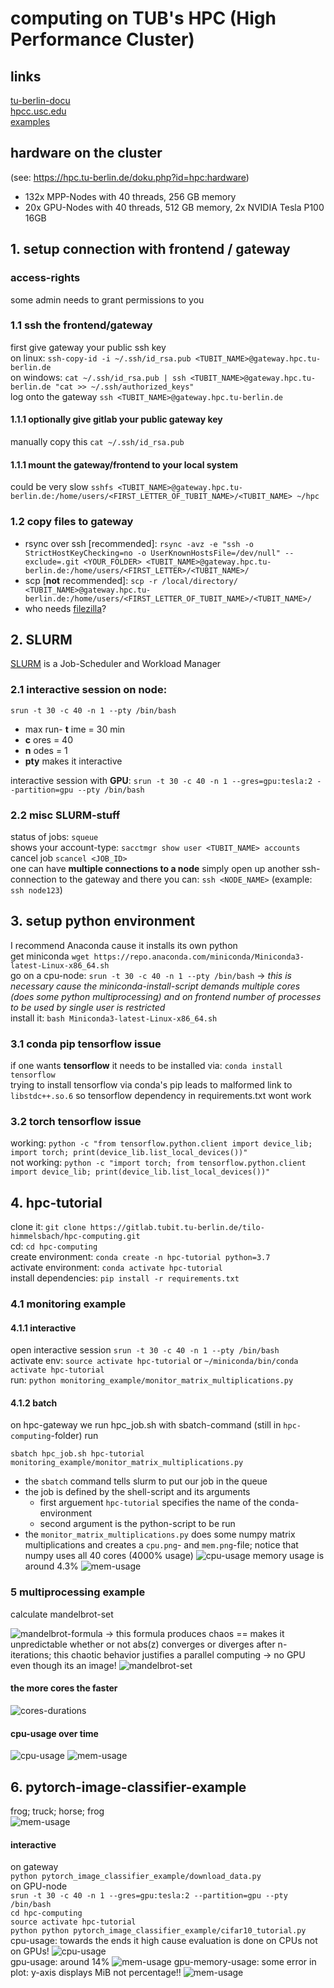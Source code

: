 # computing on TUB's HPC (High Performance Cluster)
## links
[tu-berlin-docu](https://hpc.tu-berlin.de/doku.php)  
[hpcc.usc.edu](https://hpcc.usc.edu/support/documentation/)  
[examples](https://hpc.uni.lu/users/docs/slurm_examples.html)
## hardware on the cluster
(see: https://hpc.tu-berlin.de/doku.php?id=hpc:hardware)
* 132x MPP-Nodes with 40 threads, 256 GB memory
* 20x GPU-Nodes with 40 threads, 512 GB memory, 2x NVIDIA Tesla P100 16GB

## 1. setup connection with frontend / gateway
### access-rights
some admin needs to grant permissions to you

### 1.1 ssh the frontend/gateway  
first give gateway your public ssh key  
on linux: `ssh-copy-id -i ~/.ssh/id_rsa.pub <TUBIT_NAME>@gateway.hpc.tu-berlin.de`  
on windows: `cat ~/.ssh/id_rsa.pub | ssh <TUBIT_NAME>@gateway.hpc.tu-berlin.de "cat >> ~/.ssh/authorized_keys"`    
log onto the gateway  `ssh <TUBIT_NAME>@gateway.hpc.tu-berlin.de`  

#### 1.1.1 optionally give gitlab your public gateway key  
manually copy this `cat ~/.ssh/id_rsa.pub`  

#### 1.1.1 mount the gateway/frontend to your local system  
could be very slow
`sshfs <TUBIT_NAME>@gateway.hpc.tu-berlin.de:/home/users/<FIRST_LETTER_OF_TUBIT_NAME>/<TUBIT_NAME> ~/hpc`  

### 1.2 copy files to gateway
* rsync over ssh [recommended]: `rsync -avz -e "ssh -o StrictHostKeyChecking=no -o UserKnownHostsFile=/dev/null" --exclude=.git <YOUR_FOLDER> <TUBIT_NAME>@gateway.hpc.tu-berlin.de:/home/users/<FIRST_LETTER>/<TUBIT_NAME>/`
* scp [__not__ recommended]: `scp -r /local/directory/ <TUBIT_NAME>@gateway.hpc.tu-berlin.de:/home/users/<FIRST_LETTER_OF_TUBIT_NAME>/<TUBIT_NAME>/`
* who needs [filezilla](https://hpcc.usc.edu/support/documentation/transfer/computer-to-hpc/)?

## 2. SLURM
[SLURM](https://en.wikipedia.org/wiki/Slurm_Workload_Manager) is a Job-Scheduler and Workload Manager

### 2.1 interactive session on node:
`srun -t 30 -c 40 -n 1 --pty /bin/bash`
* max run- __t__ ime = 30 min
* __c__ ores = 40
* __n__ odes = 1
* __pty__ makes it interactive   

interactive session with __GPU__:  `srun -t 30 -c 40 -n 1 --gres=gpu:tesla:2 --partition=gpu --pty /bin/bash`  
### 2.2 misc SLURM-stuff
status of jobs: `squeue`  
shows your account-type: `sacctmgr show user <TUBIT_NAME> accounts`    
cancel job `scancel <JOB_ID>`  
one can have __multiple connections to a node__ simply open up another ssh-connection to the gateway and there you can: `ssh <NODE_NAME>` (example: `ssh node123`)

## 3. setup python environment
I recommend Anaconda cause it installs its own python  
get miniconda `wget https://repo.anaconda.com/miniconda/Miniconda3-latest-Linux-x86_64.sh`  
go on a cpu-node: `srun -t 30 -c 40 -n 1 --pty /bin/bash` -> _this is necessary cause the miniconda-install-script demands multiple cores (does some python multiprocessing) and on frontend number of processes to be used by single user is restricted_  
install it: `bash Miniconda3-latest-Linux-x86_64.sh`  

### 3.1 conda pip tensorflow issue 

if one wants __tensorflow__ it needs to be installed via: `conda install tensorflow`  
trying to install tensorflow via conda's pip leads to malformed link to `libstdc++.so.6`
so tensorflow dependency in requirements.txt wont work
### 3.2 torch tensorflow issue
working: `python -c "from tensorflow.python.client import device_lib; import torch; print(device_lib.list_local_devices())"`  
not working: `python -c "import torch; from tensorflow.python.client import device_lib; print(device_lib.list_local_devices())"`    

## 4. hpc-tutorial
clone it: `git clone https://gitlab.tubit.tu-berlin.de/tilo-himmelsbach/hpc-computing.git`  
cd: `cd hpc-computing`  
create environment: `conda create -n hpc-tutorial python=3.7`  
activate environment: `conda activate hpc-tutorial`  
install dependencies: `pip install -r requirements.txt`  

### 4.1 monitoring example
#### 4.1.1 interactive 
open interactive session `srun -t 30 -c 40 -n 1 --pty /bin/bash`  
activate env: `source activate hpc-tutorial`  or  `~/miniconda/bin/conda activate hpc-tutorial`  
run: `python monitoring_example/monitor_matrix_multiplications.py`
#### 4.1.2 batch
on hpc-gateway we run hpc_job.sh with sbatch-command (still in `hpc-computing`-folder) run 

    sbatch hpc_job.sh hpc-tutorial monitoring_example/monitor_matrix_multiplications.py
    
* the `sbatch` command tells slurm to put our job in the queue  
* the job is defined by the shell-script and its arguments  
    * first arguement `hpc-tutorial` specifies the name of the conda-environment  
    * second argument is the python-script to be run
* the `monitor_matrix_multiplications.py` does some numpy matrix multiplications and creates a `cpu.png`- and `mem.png`-file; notice that numpy uses all 40 cores (4000% usage)
![cpu-usage](monitoring_example/cpu.png)
memory usage is around 4.3%
![mem-usage](monitoring_example/mem.png)

### 5 multiprocessing example
calculate mandelbrot-set  

![mandelbrot-formula](multiprocessing_example/mandelbrot_formula.svg)
-> this formula produces chaos == makes it unpredictable whether or not abs(z) converges or diverges after n-iterations; 
this chaotic behavior justifies a parallel computing -> no GPU even though its an image!
![mandelbrot-set](multiprocessing_example/mandelbrot_set.png)

#### the more cores the faster  
![cores-durations](multiprocessing_example/cores_durations.png)  
#### cpu-usage over time
![cpu-usage](multiprocessing_example/cpu.png)
![mem-usage](multiprocessing_example/mem.png)

## 6. pytorch-image-classifier-example
frog; truck; horse; frog  
![mem-usage](pytorch_image_classifier_example/example_images.png)  

#### interactive
on gateway  
`python pytorch_image_classifier_example/download_data.py`  
on GPU-node  
`srun -t 30 -c 40 -n 1 --gres=gpu:tesla:2 --partition=gpu --pty /bin/bash`  
`cd hpc-computing`  
`source activate hpc-tutorial`  
`python python pytorch_image_classifier_example/cifar10_tutorial.py `  
cpu-usage: towards the ends it high cause evaluation is done on CPUs not on GPUs!
![cpu-usage](pytorch_image_classifier_example/cpu.png)  
gpu-usage: around 14%
![mem-usage](pytorch_image_classifier_example/gpu_util.png)
gpu-memory-usage: some error in plot: y-axis displays MiB not percentage!!
![mem-usage](pytorch_image_classifier_example/gpu_mem.png)






